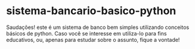 # sistema-bancario-basico-python
Saudações! este é um sistema de banco bem simples utilizando conceitos básicos de python. Caso você se interesse em utiliza-lo para fins educativos, ou, apenas para estudar sobre o assunto, fique a vontade!
